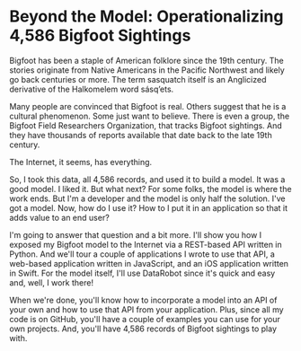 # Beyond the Model: Operationalizing 4,586 Bigfoot Sightings

Bigfoot has been a staple of American folklore since the 19th century. The stories originate from Native Americans in the Pacific Northwest and likely go back centuries or more. The term sasquatch itself is an Anglicized derivative of the Halkomelem word sásq’ets.

Many people are convinced that Bigfoot is real. Others suggest that he is a cultural phenomenon. Some just want to believe. There is even a group, the Bigfoot Field Researchers Organization, that tracks Bigfoot sightings. And they have thousands of reports available that date back to the late 19th century.

The Internet, it seems, has everything.

So, I took this data, all 4,586 records, and used it to build a model. It was a good model. I liked it. But what next? For some folks, the model is where the work ends. But I'm a developer and the model is only half the solution. I've got a model. Now, how do I use it? How to I put it in an application so that it adds value to an end user?

I'm going to answer that question and a bit more. I'll show you how I exposed my Bigfoot model to the Internet via a REST-based API written in Python. And we'll tour a couple of applications I wrote to use that API, a web-based application written in JavaScript, and an iOS application written in Swift. For the model itself, I'll use DataRobot since it's quick and easy and, well, I work there!

When we're done, you'll know how to incorporate a model into an API of your own and how to use that API from your application. Plus, since all my code is on GitHub, you'll have a couple of examples you can use for your own projects. And, you'll have 4,586 records of Bigfoot sightings to play with.
